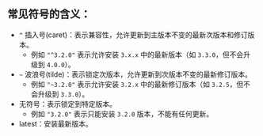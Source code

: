 ## 常见符号的含义：

- `^` 插入号(caret)：表示兼容性，允许更新到主版本不变的最新次版本和修订版本。
    - 例如 `"^3.2.0"` 表示允许安装 `3.x.x` 中的最新版本（如 `3.3.0`，但不会升级到 `4.0.0`）。
- `~` 波浪号(tilde)：表示锁定次版本，允许更新到次版本不变的最新修订版本。
    - 例如 `"~3.2.0"` 表示允许安装 `3.2.x` 中的最新修订版本（如 `3.2.5`，但不会升级到 `3.3.0`）。
- 无符号：表示锁定到特定版本。
    - 例如 `"3.2.0"` 表示只能安装 `3.2.0` 版本，不能有任何更新。
- latest：安装最新版本。